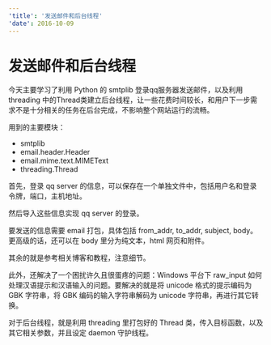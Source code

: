 ```yaml
---
'title': '发送邮件和后台线程'
'date': 2016-10-09
---
```

# 发送邮件和后台线程

今天主要学习了利用 Python 的 smtplib 登录qq服务器发送邮件，以及利用 threading 中的Thread类建立后台线程，让一些花费时间较长，和用户下一步需求不是十分相关的任务在后台完成，不影响整个网站运行的流畅。

用到的主要模块：

- smtplib
- email.header.Header
- email.mime.text.MIMEText
- threading.Thread

首先，登录 qq server 的信息，可以保存在一个单独文件中，包括用户名和登录令牌，端口，主机地址。

然后导入这些信息实现 qq server 的登录。

要发送的信息需要 email 打包，具体包括 from\_addr, to\_addr, subject, body。更高级的话，还可以在 body 里分为纯文本，html 网页和附件。

其余的就是参考相关博客和教程，注意细节。

此外，还解决了一个困扰许久且很蛋疼的问题：Windows 平台下 raw\_input 如何处理汉语提示和汉语输入的问题。要解决的就是将 unicode 格式的提示编码为 GBK 字符串，将 GBK 编码的输入字符串解码为 unicode 字符串，再进行其它转换。

对于后台线程，就是利用 threading 里打包好的 Thread 类，传入目标函数，以及其它相关参数，并且设定 daemon 守护线程。
